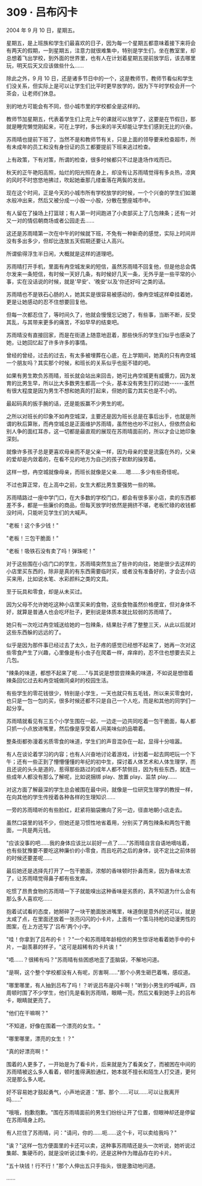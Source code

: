 <link rel="stylesheet" href="../../styles/text.css" />
<h1>309 · 吕布闪卡</h1>

2004 年 9 月 10 日，星期五。

星期五，是上班族和学生们最喜欢的日子，因为每一个星期五都意味着接下来将会有两天的假期，一到星期五，注意力就很难集中，特别是学生们，坐在教室里，却总想着飞出学校，到外面的世界里，也有人在计划着星期五提前放学后，该去哪里玩，明天后天又应该做些什么......

除此之外，9 月 10 日，还是诸多节日中的一个，这是教师节，教师节看似和学生们没关系，但实际上是可以让学生们比平时更早放学的，因为下午时学校会开一个茶会，让老师们休息。

别的地方可能会有不同，但小城市里的学校都全是这样的。

教师节加星期五，代表着学生们上完上午的课就可以放学了，这要是在节假日，那就是睡完懒觉刚起来，可在上学时，多出来的半天却能让学生们感到无比的兴奋。

苏雨晴也提前下班了，当然不是和教师节有关，只是上面的领导要来检查超市，所有未成年的员工和没有身份证的员工都要提前下班来逃过检查。

上有政策，下有对策，所谓的检查，很多时候都只不过是逢场作戏而已。

秋天的正午艳阳高照，灿烂的阳光照在身上，却没有让苏雨晴觉得有多炎热，凉爽的风时不时悠悠地拂过，吹起她垂那几缕垂落在两鬓的发丝。

现在这个时间，正是今天的小城市所有学校放学的时候，一个个兴奋的学生们如潮水般冲出来，然后又被分成一小股一小股，分散在整座城市中。

有人留在了操场上打篮球；有人第一时间跑进了小卖部买上了几包辣条；还有一对又一对的情侣朝商场或者公园走去......

这还是苏雨晴第一次在中午的时候就下班，不免有一种新奇的感觉，实际上时间并没有多出多少，但却比连放五天假期还要让人高兴。

所谓偷得浮生半日闲，大概就是这样的道理吧。

苏雨晴打开手机，里面有冉空城发来的短信，虽然苏雨晴不回复他，但是他总会偶尔发来一条短信，有时候一天好几条，有时候好几天一条，无外乎是一些平常的小事，实在没话说的时候，就是'早安'、'晚安'以及'你还好吗'之类的话。

苏雨晴也不是铁石心肠的人，她其实是很容易被感动的，像冉空城这样牵挂着她，更是让她感动的忍不住想要回复他。

但每一次都忍住了，等时间久了，他就会慢慢忘记她了，有些事，当断不断，反受其乱，与其带来更多的痛苦，不如早早的结束吧。

苏雨晴没有直接回家，而是在街道上随意地逛着，那些快乐的学生们似乎也感染了她，让她回忆起了许多许多的事情。

曾经的曾经，过去的过去，有太多被埋葬在心底，在上学期间，她真的只有冉空城一个朋友吗？其实那个时候，和班长的关系似乎也挺不错的吧。

如果有男生欺负苏雨晴，班长就会站出来回击，她可比冉空城更有威慑力，因为发育的比男生早，所以比大多数男生都高一个头，基本没有男生打的过她------虽然有很大程度是因为男生不想和她真的打起来，但她的蛮力其实也是不小的。

最起码真的扳手腕的话，还是能扳赢不少男生的呢。

之所以对班长的印象不如冉空城深，主要还是因为班长总是在事后出手，也就是所谓的秋后算账，而冉空城总是正面维护苏雨晴，虽然他也吵不过别人，但依然会和别人争的面红耳赤，这一切都是最直观的展现在苏雨晴面前的，所以才会让她印象深刻。

就像许多孩子总是更喜欢母亲而不是父亲一样，因为母亲的爱是流露在外的，父亲的爱却是内敛着的，在看不见的地方为自己的孩子默默的操劳着。

这样一想，冉空城就像母亲，而班长就像是父亲......嗯......多少有些奇怪呢。

不过也算正常，在上高中之前，女生大都比男生要强势一些的嘛。

苏雨晴路过一座中学门口，在大多数的学校门口，都会有很多家小店，卖的东西都差不多，都是一些廉价的商品，但每天放学时依然是拥挤不堪，老板忙碌的收钱都没时间，只能听见学生们的大喊声。

"老板！这个多少钱！"

"老板！三包干脆面！"

"老板！吸铁石没有卖了吗！弹珠呢！"

对于这些围在小店门口的学生，苏雨晴突然生出了些许的向往，她是很少去这样的小店里买东西的，除非是真的有东西需要临时买，或者没有准备好的，才会去小店买来用，比如说水笔、水彩颜料之类的文具。

至于玩具和零食，却是从未买过。

因为父母不允许她吃这种小店里买来的食物，这些食物虽然价格便宜，但对身体不好，就算是普通人也会吃坏肚子，更别说是体质本就比较弱的苏雨晴了。

她只有一次吃过冉空城送给她的一包辣条，结果肚子疼了整整三天，从此以后就对这些东西躲的远远的了。

似乎是因为那件事已经过去了太久，肚子疼的感觉已经想不起来了，她再一次对这些零食产生了兴趣，心里像是有小虫子在爬着一样，痒痒的，忍不住也想要去买上几包。

"辣条的味道，都想不起来了呢......"与其说是想尝尝辣条的味道，不如说是想借着辣条回忆过去和冉空城做同桌时的校园生活。

有些学生的零花钱很少，特别是小学生，一天也就只有五毛钱，所以来买零食时，也只是一包一包的买，很多时候还都不只是自己一个人吃，而是和其他的同学们一起分享。

苏雨晴就看见有三五个小学生围在一起，一边走一边共同吃着一包干脆面，每人都只抓一小点放进嘴里，然后像是享受着人间美味似的品嚼着。

整条街都弥漫着劣质零食的味道，学生们的声音混杂在一起，显得十分喧嚣。

有人在谈论着学习的内容；也有人兴奋地讨论着游戏，计划着一起去网吧玩一个下午；还有一些正到了懵懵懂懂的年纪的初中生，探讨着人体艺术和人体生理学，而且还说的头头是道的，惹得那些路过的成年人都不禁侧目，因为有些东西，就连一些成年人都没有那么了解呢，比如说捆绑 play、放置 play、监禁 play......

对这方面了解最深的学生总会被围在最中间，就像是一位研究生理学的教授一样，在向其他的学生传授着各种各样的生理知识......

一旁的苏雨晴听的有些脸红，赶紧将脑袋撇向了另一边，径直地朝小店走去。

虽然口袋里的钱不少，但她还是习惯性地省着用，分别买了两包辣条和两包干脆面，一共是两元钱。

"应该没事的吧......我的身体应该比以前好一点了......"苏雨晴自言自语地嘀咕着，也有些犹豫要不要吃这种廉价的小零食，而且吃药之后的身体，说不定比之前体弱的时候还要差呢......

最后她还是选择先打开了一包干脆面，浓郁的香味顿时扑鼻而来，因为香味太浓了，让苏雨晴觉得鼻子都有些发痒。

吃惯了昂贵食物的苏雨晴一下子就能嗅出这种香味是劣质的，真不知道为什么会有那么多人喜欢吃......

抱着试试看的态度，她掰碎了一块干脆面放进嘴里，味道倒是意外的还可以，就是太咸了点，在里面还放着一张亮闪闪的小卡片，上面有一个策马持枪的动漫男性的图案，在上方还写了'吕布'两个小字。

"哇！你拿到了吕布的卡！？"一个和苏雨晴年龄相仿的男生惊讶地看着她手中的卡片，一副羡慕的样子，"这可是超稀有的卡片诶！"

"唔......？很稀有吗？"苏雨晴有些困惑地歪了歪脑袋，不解地问道。

"是啊，这个整个学校都没有人有呢，厉害啊......"那个小男生砸巴着嘴，感叹道。

"哪里哪里，有人抽到吕布了吗！？听说吕布是闪卡啊！"听到小男生的呼喊声，四周顿时围了不少学生，他们先是看到苏雨晴，眼睛一亮，然后又看到她手上的吕布卡，眼睛就更亮了。

"他们在干嘛啊？"

"不知道，好像在围着一个漂亮的女生。"

"哪里哪里，漂亮的女生！？"

"真的好漂亮啊！"

围着的人更多了，一开始是为了看卡片，后来就是为了看美女了，而被困在中间的苏雨晴被这么多人看着，顿时羞得满脸通红，她本就不擅长和陌生人打交道，更何况是那么多人呢。

好不容易她才鼓起勇气，小声地说道："那、那个......可以......可以让我离开吗......"

"哦哦，抱歉抱歉。"围在苏雨晴面前的男生们纷纷让开了位置，但眼神却还是停留在苏雨晴身上的。

有人拦住了苏雨晴，问："请问，你的......呃......这个卡，可以卖给我吗？"

"诶？"这样一包方便面里的卡还可以卖，这种事苏雨晴还是头一次听说，她听说过集邮、集硬币的，就是没听说过集卡的，还是这种作为赠品存在的卡片。

"五十块钱！行不行！"那个人伸出五只手指头，很是激动地问道。

......

